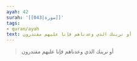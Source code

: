 ```yaml
---
ayah: 42
surah: '[[043|سورة]]'
tags:
- quran/ayah
text: أو نرينك الذي وعدناهم فإنا عليهم مقتدرون
---
```

> أو نرينك الذي وعدناهم فإنا عليهم مقتدرون
